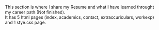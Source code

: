This section is where I share my Resume and what I have learned throught my career path (Not finished).<br>
It has 5 html pages (index, academics, contact, extraccuriculars, workexp) and 1 stye.css page.
